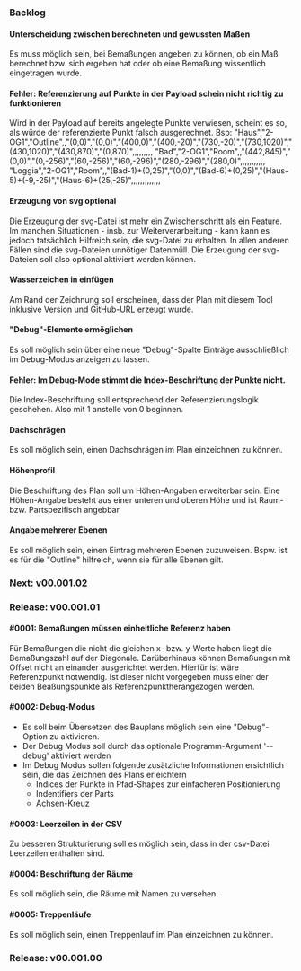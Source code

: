 ### Backlog
#### Unterscheidung zwischen berechneten und gewussten Maßen
Es muss möglich sein, bei Bemaßungen angeben zu können, ob ein Maß berechnet bzw. sich ergeben hat oder ob eine Bemaßung wissentlich eingetragen wurde.


#### Fehler: Referenzierung auf Punkte in der Payload schein nicht richtig zu funktionieren
Wird in der Payload auf bereits angelegte Punkte verwiesen, scheint es so, als würde der referenzierte Punkt falsch ausgerechnet.
Bsp:
"Haus","2-OG1","Outline",,"(0,0)","(0,0)","(400,0)","(400,-20)","(730,-20)","(730,1020)","(430,1020)","(430,870)","(0,870)",,,,,,,,,
"Bad","2-OG1","Room",,"(442,845)","(0,0)","(0,-256)","(60,-256)","(60,-296)","(280,-296)","(280,0)",,,,,,,,,,,
"Loggia","2-OG1","Room",,"(Bad-1)+(0,25)","(0,0)","(Bad-6)+(0,25)","(Haus-5)+(-9,-25)","(Haus-6)+(25,-25)",,,,,,,,,,,,,

#### Erzeugung von svg optional
Die Erzeugung der svg-Datei ist mehr ein Zwischenschritt als ein Feature. Im manchen Situationen - insb. zur Weiterverarbeitung - kann kann es jedoch tatsächlich Hilfreich sein, die svg-Datei zu erhalten. In allen anderen Fällen sind die svg-Dateien unnötiger Datenmüll. Die Erzeugung der svg-Dateien soll also optional aktiviert werden können.

#### Wasserzeichen in einfügen
Am Rand der Zeichnung soll erscheinen, dass der Plan mit diesem Tool inklusive Version und GitHub-URL erzeugt wurde.

#### "Debug"-Elemente ermöglichen
Es soll möglich sein über eine neue "Debug"-Spalte Einträge ausschließlich im Debug-Modus anzeigen zu lassen.

#### Fehler: Im Debug-Mode stimmt die Index-Beschriftung der Punkte nicht.
Die Index-Beschriftung soll entsprechend der Referenzierungslogik geschehen. Also mit 1 anstelle von 0 beginnen.

#### Dachschrägen
Es soll möglich sein, einen Dachschrägen im Plan einzeichnen zu können.

#### Höhenprofil
Die Beschriftung des Plan soll um Höhen-Angaben erweiterbar sein. Eine Höhen-Angabe besteht aus einer unteren und oberen Höhe und ist Raum- bzw. Partspezifisch angebbar

#### Angabe mehrerer Ebenen
Es soll möglich sein, einen Eintrag mehreren Ebenen zuzuweisen. Bspw. ist es für die "Outline" hilfreich, wenn sie für alle Ebenen gilt.


### Next: v00.001.02

### Release: v00.001.01
#### #0001: Bemaßungen müssen einheitliche Referenz haben
Für Bemaßungen die nicht die gleichen x- bzw. y-Werte haben liegt die Bemaßungszahl auf der Diagonale. Darüberhinaus können Bemaßungen mit Offset nicht an einander ausgerichtet werden. Hierfür ist wäre Referenzpunkt notwendig. Ist dieser nicht vorgegeben muss einer der beiden Beaßungspunkte als Referenzpunktherangezogen werden.

#### #0002: Debug-Modus
* Es soll beim Übersetzen des Bauplans möglich sein eine "Debug"-Option zu aktivieren.
* Der Debug Modus soll durch das optionale Programm-Argument '--debug' aktiviert werden
* Im Debug Modus sollen folgende zusätzliche Informationen ersichtlich sein, die das Zeichnen des Plans erleichtern
  * Indices der Punkte in Pfad-Shapes zur einfacheren Positionierung
  * Indentifiers der Parts
  * Achsen-Kreuz

#### #0003: Leerzeilen in der CSV
Zu besseren Strukturierung soll es möglich sein, dass in der csv-Datei Leerzeilen enthalten sind.

#### #0004: Beschriftung der Räume
Es soll möglich sein, die Räume mit Namen zu versehen.

#### #0005: Treppenläufe
Es soll möglich sein, einen Treppenlauf im Plan einzeichnen zu können.

### Release: v00.001.00

